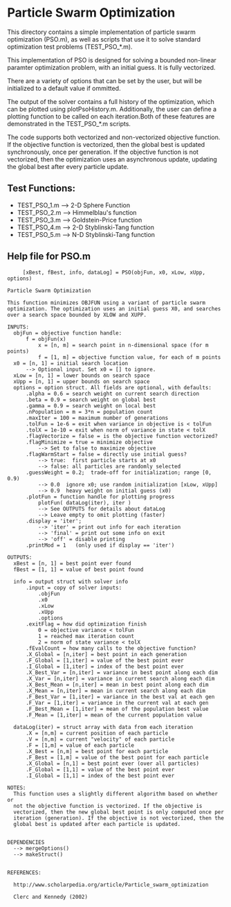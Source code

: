 # Particle Swarm Optimization

This directory contains a simple implementation of particle swarm optimization (PSO.m), as well as scripts that use it to solve standard optimization test problems (TEST_PSO_*.m).

This implementation of PSO is designed for solving a bounded non-linear paramter optimization problem, with an initial guess. It is fully vectorized.

There are a variety of options that can be set by the user, but will be initialized to a default value if ommitted.

The output of the solver contains a full history of the optimization, which can be plotted using plotPsoHistory.m. Additionally, the user can define a plotting function to be called on each iteration.Both of these features are demonstrated in the TEST_PSO_*.m scripts.

The code supports both vectorized and non-vectorized objective function. If the objective function is vectorized, then the global best is updated synchronously, once per generation. If the objective function is not vectorized, then the optimization uses an asynchronous update, updating the global best after every particle update.


## Test Functions:

- TEST_PSO_1.m  -->  2-D Sphere Function
- TEST_PSO_2.m  -->  Himmelblau's function
- TEST_PSO_3.m  -->  Goldstein-Price function 
- TEST_PSO_4.m  -->  2-D Styblinski-Tang function 
- TEST_PSO_5.m  -->  N-D Styblinski-Tang function

## Help file for PSO.m

         [xBest, fBest, info, dataLog] = PSO(objFun, x0, xLow, xUpp, options)
    
    Particle Swarm Optimization
    
    This function minimizes OBJFUN using a variant of particle swarm
    optimization. The optimization uses an initial guess X0, and searches
    over a search space bounded by XLOW and XUPP.
    
    INPUTS:
      objFun = objective function handle:
          f = objFun(x)
              x = [n, m] = search point in n-dimensional space (for m points)
              f = [1, m] = objective function value, for each of m points
      x0 = [n, 1] = initial search location
          --> Optional input. Set x0 = [] to ignore.
      xLow = [n, 1] = lower bounds on search space
      xUpp = [n, 1] = upper bounds on search space
      options = option struct. All fields are optional, with defaults:
          .alpha = 0.6 = search weight on current search direction
          .beta = 0.9 = search weight on global best
          .gamma = 0.9 = search weight on local best
          .nPopulation = m = 3*n = population count
          .maxIter = 100 = maximum number of generations
          .tolFun = 1e-6 = exit when variance in objective is < tolFun
          .tolX = 1e-10 = exit when norm of variance in state < tolX
          .flagVectorize = false = is the objective function vectorized?
          .flagMinimize = true = minimize objective
              --> Set to false to maximize objective
          .flagWarmStart = false = directly use initial guess?
              --> true:  first particle starts at x0
              --> false: all particles are randomly selected
          .guessWeight = 0.2;  trade-off for initialization; range [0, 0.9)
              --> 0.0  ignore x0; use random initialization [xLow, xUpp]
              --> 0.9  heavy weight on initial guess (x0)
          .plotFun = function handle for plotting progress
              plotFun( dataLog(iter), iter )
              --> See OUTPUTS for details about dataLog
              --> Leave empty to omit plotting (faster)
          .display = 'iter';
              --> 'iter' = print out info for each iteration
              --> 'final' = print out some info on exit
              --> 'off' = disable printing
          .printMod = 1   (only used if display == 'iter')
    
    OUTPUTS:
      xBest = [n, 1] = best point ever found
      fBest = [1, 1] = value of best point found
    
      info = output struct with solver info
          .input = copy of solver inputs:
              .objFun
              .x0
              .xLow
              .xUpp
              .options
          .exitFlag = how did optimization finish
              0 = objective variance < tolFun
              1 = reached max iteration count
              2 = norm of state variance < tolX
          .fEvalCount = how many calls to the objective function?
          .X_Global = [n,iter] = best point in each generation
          .F_Global = [1,iter] = value of the best point ever
          .I_Global = [1,iter] = index of the best point ever
          .X_Best_Var = [n,iter] = variance in best point along each dim
          .X_Var = [n,iter] = variance in current search along each dim
          .X_Best_Mean = [n,iter] = mean in best point along each dim
          .X_Mean = [n,iter] = mean in current search along each dim
          .F_Best_Var = [1,iter] = variance in the best val at each gen
          .F_Var = [1,iter] = variance in the current val at each gen
          .F_Best_Mean = [1,iter] = mean of the population best value
          .F_Mean = [1,iter] = mean of the current population value
    
      dataLog(iter) = struct array with data from each iteration
          .X = [n,m] = current position of each particle
          .V = [n,m] = current "velocity" of each particle
          .F = [1,m] = value of each particle
          .X_Best = [n,m] = best point for each particle
          .F_Best = [1,m] = value of the best point for each particle
          .X_Global = [n,1] = best point ever (over all particles)
          .F_Global = [1,1] = value of the best point ever
          .I_Global = [1,1] = index of the best point ever
    
    NOTES:
      This function uses a slightly different algorithm based on whether or
      not the objective function is vectorized. If the objective is
      vectorized, then the new global best point is only computed once per
      iteration (generation). If the objective is not vectorized, then the
      global best is updated after each particle is updated.
    
    
    DEPENDENCIES
      --> mergeOptions()
      --> makeStruct()
    
    
    REFERENCES:
    
      http://www.scholarpedia.org/article/Particle_swarm_optimization
    
      Clerc and Kennedy (2002)
    